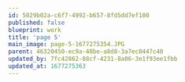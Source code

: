 ```yaml
---
id: 5029b02a-c6f7-4992-b657-8fd5dd7ef100
published: false
blueprint: work
title: 'page 5'
main_image: page-5-1677275354.JPG
parent: 46320450-ec9a-48be-a8d8-3a7ec0447c40
updated_by: 7fc42862-88cf-4231-8a06-3e1f93ee1fbb
updated_at: 1677275363
---
```

